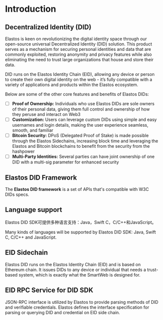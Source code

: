 # Introduction

## Decentralized Identity (DID)

Elastos is keen on revolutionizing the digital identity space through our open-source universal Decentralized Identity (DID) solution. This product serves as a mechanism for securing personal identities and data that are commonly exploited, restoring anonymity and privacy features while also eliminating the need to trust large organizations that house and store their data.

DID runs on the Elastos Identity Chain (EID), allowing any device or person to create their own digital identity on the web - it’s fully compatible with a variety of applications and products within the Elastos ecosystem.

Below are some of the other core features and benefits of Elastos DIDs:

* [ ] **Proof of Ownership:** Individuals who use Elastos DIDs are sole owners of their personal data, giving them full control and ownership of how they peruse and interact on Web3
* [ ] **Customization:** Users can leverage custom DIDs using simple and easy usernames and login details, making the user experience seamless, smooth, and familiar&#x20;
* [ ] **Bitcoin Security:** DPoS (Delegated Proof of Stake) is made possible through the Elastos Sidechains, increasing block time and leveraging the Elastos and Bitcoin blockchains to benefit from the security from the hashpower&#x20;
* [ ] **Multi-Party Identities:** Several parties can have joint ownership of one DID with a multi-sig parameter for enhanced security

## Elastos DID Framework

The **Elastos DID framework** is a set of APIs that's compatible with W3C DIDs specs.

## Language support

Elastos DID SDK可提供多种语言支持：Java，Swift C，C/C++和JavaScript。

Many kinds of languages will be supported by Elastos DID SDK: Java, Swift C, C/C++ and JavaScript.

## EID Sidechain

Elastos DID runs on the Elastos Identity Chain (EID) and is based on Ethereum chain. It issues DIDs to any device or individual that needs a trust-based system, which is exactly what the SmartWeb is designed for.

## EID RPC Service for DID SDK

JSON-RPC interface is utilized by Elastos to provide parsing methods of DID and verifiable credentials. Elastos defines the interface specification for parsing or querying DID and credential on EID side chain.
